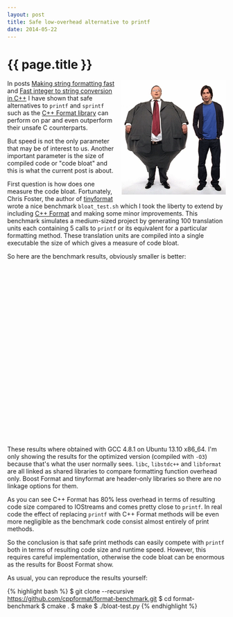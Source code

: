 ```yaml
---
layout: post
title: Safe low-overhead alternative to printf
date: 2014-05-22
---
```


{{ page.title }}
================

<div class="separator" style="clear:right; float:right; margin-left:1em; margin-bottom:1em">
    <img border=
    "0" src=
    "/img/code-bloat.gif"
    title=
    "Do you want to talk about code bloat?"
    width="240">
  </div>

In posts [Making string formatting fast](http://zverovich.net/2012/12/15/making-string-formatting-fast.html)
and [Fast integer to string conversion in C++](http://zverovich.net/2013/09/07/integer-to-string-conversion-in-cplusplus.html)
I have shown that safe alternatives to `printf` and `sprintf` such as
the [C++ Format library](http://cppformat.github.io/) can perform on par and
even outperform their unsafe C counterparts.

But speed is not the only parameter that may be of interest to us.
Another important parameter is the size of compiled code or "code bloat" and
this is what the current post is about.

First question is how does one measure the code bloat. Fortunately,
Chris Foster, the author of [tinyformat](https://github.com/c42f/tinyformat)
wrote a nice benchmark `bloat_test.sh` which I took the liberty to extend
by including [C++ Format](http://cppformat.github.io/) and making some minor
improvements. This benchmark simulates a medium-sized project by generating
100 translation units each containing 5 calls to `printf` or its equivalent
for a particular formatting method. These translation units are compiled into
a single executable the size of which gives a measure of code bloat.

So here are the benchmark results, obviously smaller is better:

<div id="table_div">
</div>
<div style="height: 400px" id="chart_div">
</div>
<script type="text/javascript" src="/files/2014-05-stats.js"></script>

These results where obtained with GCC 4.8.1 on Ubuntu 13.10 x86_64.
I'm only showing the results for the optimized version (compiled with `-O3`)
because that's what the user normally sees. `libc`, `libstdc++` and `libformat`
are all linked as shared libraries to compare formatting function overhead
only. Boost Format and tinyformat are header-only libraries so there are
no linkage options for them.

As you can see C++ Format has 80% less overhead in terms of resulting code
size compared to IOStreams and comes pretty close to `printf`. In real code
the effect of replacing `printf` with C++ Format methods will be even more
negligible as the benchmark code consist almost entirely of print methods.

So the conclusion is that safe print methods can easily compete with `printf`
both in terms of resulting code size and runtime speed. However, this requires
careful implementation, otherwise the code bloat can be enormous as the
results for Boost Format show.

As usual, you can reproduce the results yourself:

{% highlight bash %}
$ git clone --recursive https://github.com/cppformat/format-benchmark.git
$ cd format-benchmark
$ cmake .
$ make
$ ./bloat-test.py
{% endhighlight %}
